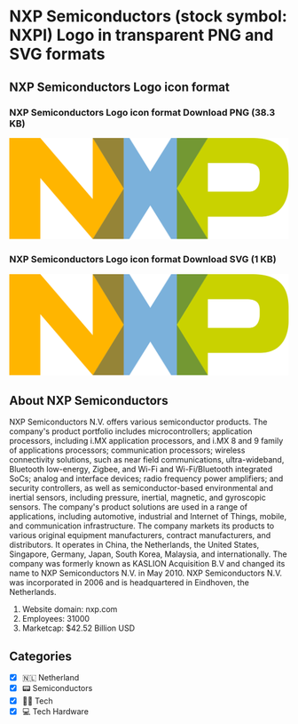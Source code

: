 # NXP Semiconductors (stock symbol: NXPI) Logo in transparent PNG and SVG formats

## NXP Semiconductors Logo icon format

### NXP Semiconductors Logo icon format Download PNG (38.3 KB)

![NXP Semiconductors Logo icon format Download PNG (38.3 KB)](/img/orig/NXPI-078f70fa.png)

### NXP Semiconductors Logo icon format Download SVG (1 KB)

![NXP Semiconductors Logo icon format Download SVG (1 KB)](/img/orig/NXPI-84c9ad65.svg)

## About NXP Semiconductors

NXP Semiconductors N.V. offers various semiconductor products. The company's product portfolio includes microcontrollers; application processors, including i.MX application processors, and i.MX 8 and 9 family of applications processors; communication processors; wireless connectivity solutions, such as near field communications, ultra-wideband, Bluetooth low-energy, Zigbee, and Wi-Fi and Wi-Fi/Bluetooth integrated SoCs; analog and interface devices; radio frequency power amplifiers; and security controllers, as well as semiconductor-based environmental and inertial sensors, including pressure, inertial, magnetic, and gyroscopic sensors. The company's product solutions are used in a range of applications, including automotive, industrial and Internet of Things, mobile, and communication infrastructure. The company markets its products to various original equipment manufacturers, contract manufacturers, and distributors. It operates in China, the Netherlands, the United States, Singapore, Germany, Japan, South Korea, Malaysia, and internationally. The company was formerly known as KASLION Acquisition B.V and changed its name to NXP Semiconductors N.V. in May 2010. NXP Semiconductors N.V. was incorporated in 2006 and is headquartered in Eindhoven, the Netherlands.

1. Website domain: nxp.com
2. Employees: 31000
3. Marketcap: $42.52 Billion USD


## Categories
- [x] 🇳🇱 Netherland
- [x] 📟 Semiconductors
- [x] 👩‍💻 Tech
- [x] 💻 Tech Hardware

